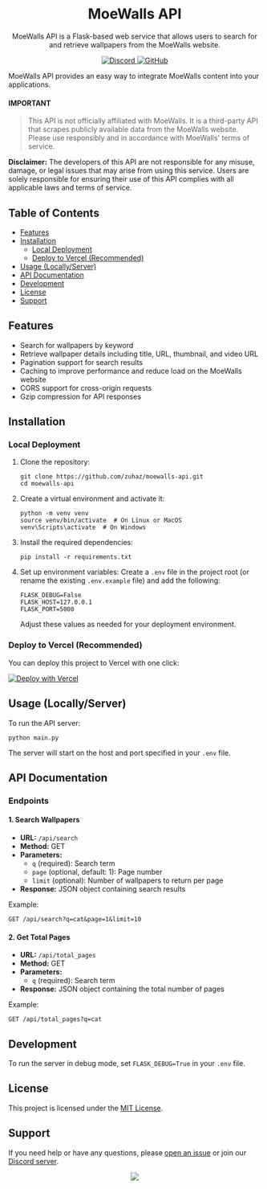 <h1 align="center">
  MoeWalls API
</h1>
<p align="center">
  MoeWalls API is a Flask-based web service that allows users to search for and retrieve wallpapers from the MoeWalls website.
</p>
<p align="center">
    <a href="https://discord.gg/your-discord-invite">
      <img src="https://img.shields.io/discord/1220631055845822485?color=7289da&label=discord&logo=discord&logoColor=7289da" alt="Discord">
    </a>
    <a href="https://github.com/zuhaz/moewalls-api/blob/main/LICENSE">
    <img src="https://img.shields.io/github/license/zuhaz/moewalls-api" alt="GitHub">
  </a>
</p>

MoeWalls API provides an easy way to integrate MoeWalls content into your applications.

#### IMPORTANT
> This API is not officially affiliated with MoeWalls. It is a third-party API that scrapes publicly available data from the MoeWalls website. Please use responsibly and in accordance with MoeWalls' terms of service.

**Disclaimer:** The developers of this API are not responsible for any misuse, damage, or legal issues that may arise from using this service. Users are solely responsible for ensuring their use of this API complies with all applicable laws and terms of service.

<h2> Table of Contents </h2>

- [Features](#features)
- [Installation](#installation)
  - [Local Deployment](#local-deployment)
  - [Deploy to Vercel (Recommended)](#deploy-to-vercel-recommended)
- [Usage (Locally/Server)](#usage-locallyserver)
- [API Documentation](#api-documentation)
- [Development](#development)
- [License](#license)
- [Support](#support)

## Features

- Search for wallpapers by keyword
- Retrieve wallpaper details including title, URL, thumbnail, and video URL
- Pagination support for search results
- Caching to improve performance and reduce load on the MoeWalls website
- CORS support for cross-origin requests
- Gzip compression for API responses

## Installation

### Local Deployment

1. Clone the repository:
   ```
   git clone https://github.com/zuhaz/moewalls-api.git
   cd moewalls-api
   ```

2. Create a virtual environment and activate it:
   ```
   python -m venv venv
   source venv/bin/activate  # On Linux or MacOS
   venv\Scripts\activate  # On Windows
   ```

3. Install the required dependencies:
   ```
   pip install -r requirements.txt
   ```

4. Set up environment variables:
   Create a `.env` file in the project root (or rename the existing `.env.example` file) and add the following:
   ```
   FLASK_DEBUG=False
   FLASK_HOST=127.0.0.1
   FLASK_PORT=5000
   ```
   Adjust these values as needed for your deployment environment.

### Deploy to Vercel (Recommended)

You can deploy this project to Vercel with one click:

[![Deploy with Vercel](https://vercel.com/button)](https://vercel.com/new/clone?repository-url=https://github.com/zuhaz/moewalls-api)

## Usage (Locally/Server)

To run the API server:
```
python main.py
```

The server will start on the host and port specified in your `.env` file.

## API Documentation

### Endpoints

#### 1. Search Wallpapers

- **URL:** `/api/search`
- **Method:** GET
- **Parameters:**
  - `q` (required): Search term
  - `page` (optional, default: 1): Page number
  - `limit` (optional): Number of wallpapers to return per page
- **Response:** JSON object containing search results

Example:
```
GET /api/search?q=cat&page=1&limit=10
```

#### 2. Get Total Pages

- **URL:** `/api/total_pages`
- **Method:** GET
- **Parameters:**
  - `q` (required): Search term
- **Response:** JSON object containing the total number of pages

Example:
```
GET /api/total_pages?q=cat
```

## Development

To run the server in debug mode, set `FLASK_DEBUG=True` in your `.env` file.

## License

This project is licensed under the [MIT License](LICENSE).

## Support

If you need help or have any questions, please [open an issue](https://github.com/zuhaz/moewalls-api/issues) or join our [Discord server](https://discord.gg/7mhdvfgybX).

<a style="display: flex; justify-content: center;" href="https://discord.gg/7mhdvfgybX">
   <img src="https://discordapp.com/api/guilds/1220631055845822485/widget.png?style=banner2"/>
</a>
